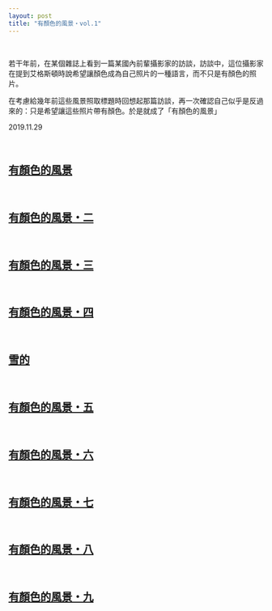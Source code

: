```yaml
---
layout: post
title: "有顏色的風景・vol.1"
---
```


  
&nbsp;
&nbsp;

若干年前，在某個雜誌上看到一篇某國內前輩攝影家的訪談，訪談中，這位攝影家在提到艾格斯頓時說希望讓顏色成為自己照片的一種語言，而不只是有顏色的照片。

在考慮給幾年前這些風景照取標題時回想起那篇訪談，再一次確認自己似乎是反過來的：只是希望讓這些照片帶有顏色。於是就成了「有顏色的風景」

2019.11.29
  
&nbsp;
&nbsp;
&nbsp;



## [有顏色的風景](https://cxcxcx.cx/works/0003.html)
&nbsp;
&nbsp;
## [有顏色的風景・二](https://cxcxcx.cx/works/0005.html)
&nbsp;
&nbsp;
## [有顏色的風景・三](https://cxcxcx.cx/works/0007.html)
&nbsp;
&nbsp;
## [有顏色的風景・四](https://cxcxcx.cx/works/0009.html)
&nbsp;
&nbsp;
## [雪的](https://cxcxcx.cx/works/00011.html)
&nbsp;
&nbsp;
## [有顏色的風景・五](https://cxcxcx.cx/works/0013.html)
&nbsp;
&nbsp;
## [有顏色的風景・六](https://cxcxcx.cx/works/0015.html)
&nbsp;
&nbsp;
## [有顏色的風景・七](https://cxcxcx.cx/works/0017.html)
&nbsp;
&nbsp;
## [有顏色的風景・八](https://cxcxcx.cx/works/0019.html)
&nbsp;
&nbsp;
## [有顏色的風景・九](https://cxcxcx.cx/works/0021.html)
&nbsp;
&nbsp;